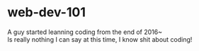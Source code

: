 # web-dev-101
A guy started leanning coding from the end of 2016~<br>
Is really nothing I can say at this time, I know shit about coding!
